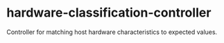 # hardware-classification-controller
Controller for matching host hardware characteristics to expected values.
